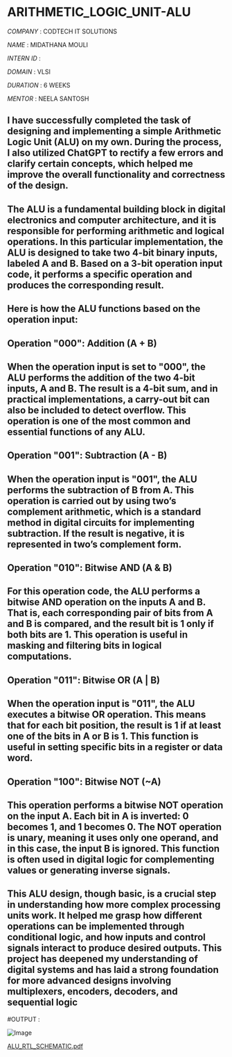 # ARITHMETIC_LOGIC_UNIT-ALU

*COMPANY* : CODTECH IT SOLUTIONS

*NAME* : MIDATHANA MOULI

*INTERN ID* :

*DOMAIN* : VLSI

*DURATION* : 6 WEEKS

*MENTOR* : NEELA SANTOSH

## I have successfully completed the task of designing and implementing a simple Arithmetic Logic Unit (ALU) on my own. During the process, I also utilized ChatGPT to rectify a few errors and clarify certain concepts, which helped me improve the overall functionality and correctness of the design.

## The ALU is a fundamental building block in digital electronics and computer architecture, and it is responsible for performing arithmetic and logical operations. In this particular implementation, the ALU is designed to take two 4-bit binary inputs, labeled A and B. Based on a 3-bit operation input code, it performs a specific operation and produces the corresponding result.

## Here is how the ALU functions based on the operation input:

## Operation "000": Addition (A + B)

## When the operation input is set to "000", the ALU performs the addition of the two 4-bit inputs, A and B. The result is a 4-bit sum, and in practical implementations, a carry-out bit can also be included to detect overflow. This operation is one of the most common and essential functions of any ALU.

## Operation "001": Subtraction (A - B)

## When the operation input is "001", the ALU performs the subtraction of B from A. This operation is carried out by using two’s complement arithmetic, which is a standard method in digital circuits for implementing subtraction. If the result is negative, it is represented in two’s complement form.

## Operation "010": Bitwise AND (A & B)

## For this operation code, the ALU performs a bitwise AND operation on the inputs A and B. That is, each corresponding pair of bits from A and B is compared, and the result bit is 1 only if both bits are 1. This operation is useful in masking and filtering bits in logical computations.

## Operation "011": Bitwise OR (A | B)

## When the operation input is "011", the ALU executes a bitwise OR operation. This means that for each bit position, the result is 1 if at least one of the bits in A or B is 1. This function is useful in setting specific bits in a register or data word.

## Operation "100": Bitwise NOT (~A)

## This operation performs a bitwise NOT operation on the input A. Each bit in A is inverted: 0 becomes 1, and 1 becomes 0. The NOT operation is unary, meaning it uses only one operand, and in this case, the input B is ignored. This function is often used in digital logic for complementing values or generating inverse signals.

## This ALU design, though basic, is a crucial step in understanding how more complex processing units work. It helped me grasp how different operations can be implemented through conditional logic, and how inputs and control signals interact to produce desired outputs. This project has deepened my understanding of digital systems and has laid a strong foundation for more advanced designs involving multiplexers, encoders, decoders, and sequential logic


#OUTPUT :

![Image](https://github.com/user-attachments/assets/27a846e4-dc7c-426d-a635-fb21891d77f1)

[ALU_RTL_SCHEMATIC.pdf](https://github.com/user-attachments/files/20413789/ALU_RTL_SCHEMATIC.pdf)
